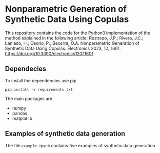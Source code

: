# Nonparametric Generation of Synthetic Data Using Copulas

This repository contains the code for the Python3 implementation of the method explained in the following article: 
Restrepo, J.P.; Rivera, J.C.; Laniado, H.; Osorio, P.; Becerra, O.A. Nonparametric Generation of Synthetic Data Using Copulas. Electronics 2023, 12, 1601. https://doi.org/10.3390/electronics12071601

## Dependecies

To install the dependencies use pip 

```
pip install -r requirements.txt
```
The main packages are: 

- numpy
- pandas
- matplotlib

## Examples of synthetic data generation

The file `example.ipynb` contains five examples of synthetic data generation